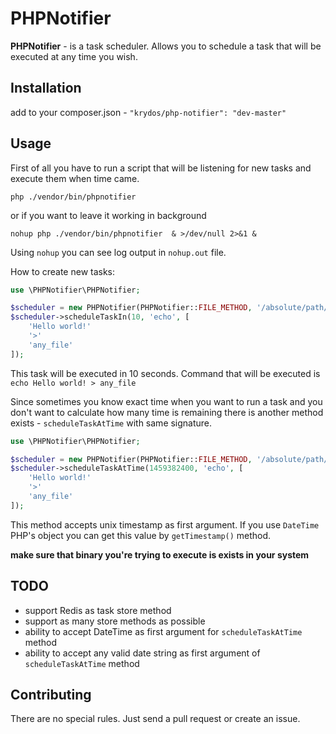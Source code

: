 PHPNotifier
===========

**PHPNotifier** - is a task scheduler. Allows you to schedule a task that will be executed at any time you wish. 

Installation
------------
add to your composer.json - `"krydos/php-notifier": "dev-master"`
 
Usage
-----
First of all you have to run a script that will be listening for new tasks and execute them when time came.

`php ./vendor/bin/phpnotifier`

or if you want to leave it working in background

`nohup php ./vendor/bin/phpnotifier  & >/dev/null 2>&1 &`

Using `nohup` you can see log output in `nohup.out` file. 

How to create new tasks:

```php
use \PHPNotifier\PHPNotifier;

$scheduler = new PHPNotifier(PHPNotifier::FILE_METHOD, '/absolute/path/where/tasks/will/be/stored');
$scheduler->scheduleTaskIn(10, 'echo', [
    'Hello world!'
    '>'
    'any_file'
]);  
```

This task will be executed in 10 seconds. Command that will be executed is `echo Hello world! > any_file`

Since sometimes you know exact time when you want to run a task and you don't want to calculate how many time is remaining
there is another method exists - `scheduleTaskAtTime` with same signature.

```php
use \PHPNotifier\PHPNotifier;

$scheduler = new PHPNotifier(PHPNotifier::FILE_METHOD, '/absolute/path/where/tasks/will/be/stored');
$scheduler->scheduleTaskAtTime(1459382400, 'echo', [
    'Hello world!'
    '>'
    'any_file'
]);  
```

This method accepts unix timestamp as first argument. If you use `DateTime` PHP's object you can get this value by `getTimestamp()` method.

**make sure that binary you're trying to execute is exists in your system**
 
TODO
------
 
* support Redis as task store method
* support as many store methods as possible
* ability to accept DateTime as first argument for `scheduleTaskAtTime` method
* ability to accept any valid date string as first argument of `scheduleTaskAtTime` method
 
 
Contributing
------------
There are no special rules. Just send a pull request or create an issue. 
 
 